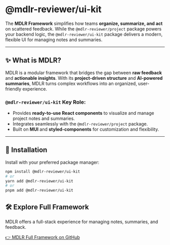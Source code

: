 # @mdlr-reviewer/ui-kit

The **MDLR Framework** simplifies how teams **organize, summarize, and act** on scattered feedback. While the `@mdlr-reviewer/project` package powers your backend logic, the `@mdlr-reviewer/ui-kit` package delivers a modern, flexible UI for managing notes and summaries.

---

## ✨ What is MDLR?

MDLR is a modular framework that bridges the gap between **raw feedback** and **actionable insights**. With its **project-driven structure** and **AI-powered summaries**, MDLR turns complex workflows into an organized, user-friendly experience.

### `@mdlr-reviewer/ui-kit` Key Role:
- Provides **ready-to-use React components** to visualize and manage project notes and summaries.
- Integrates seamlessly with the `@mdlr-reviewer/project` package.
- Built on **MUI** and **styled-components** for customization and flexibility.

---

## 🔧 Installation

Install with your preferred package manager:

```bash
npm install @mdlr-reviewer/ui-kit
# or
yarn add @mdlr-reviewer/ui-kit
# or
pnpm add @mdlr-reviewer/ui-kit
```

## 🛠️ Explore Full Framework
MDLR offers a full-stack experience for managing notes, summaries, and feedback.

[👉 MDLR Full Framework on GitHub](https://github.com/MDLR-team/mdlr-reviewer)